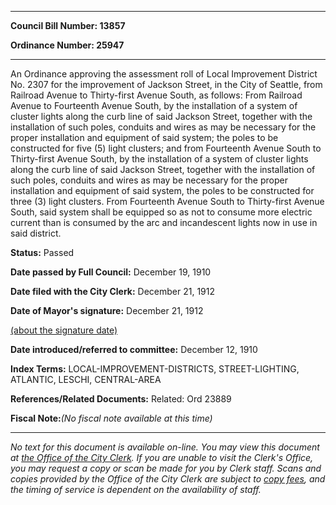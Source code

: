

********

**Council Bill Number: 13857**
   
**Ordinance Number: 25947**
********

 An Ordinance approving the assessment roll of Local Improvement District No. 2307 for the improvement of Jackson Street, in the City of Seattle, from Railroad Avenue to Thirty-first Avenue South, as follows: From Railroad Avenue to Fourteenth Avenue South, by the installation of a system of cluster lights along the curb line of said Jackson Street, together with the installation of such poles, conduits and wires as may be necessary for the proper installation and equipment of said system; the poles to be constructed for five (5) light clusters; and from Fourteenth Avenue South to Thirty-first Avenue South, by the installation of a system of cluster lights along the curb line of said Jackson Street, together with the installation of such poles, conduits and wires as may be necessary for the proper installation and equipment of said system, the poles to be constructed for three (3) light clusters. From Fourteenth Avenue South to Thirty-first Avenue South, said system shall be equipped so as not to consume more electric current than is consumed by the arc and incandescent lights now in use in said district.

**Status:** Passed
   
**Date passed by Full Council:** December 19, 1910
   
**Date filed with the City Clerk:** December 21, 1912
   
**Date of Mayor's signature:** December 21, 1912
   
[(about the signature date)](/~public/approvaldate.htm)
   
   
   
**Date introduced/referred to committee:** December 12, 1910
   
   
**Index Terms:** LOCAL-IMPROVEMENT-DISTRICTS, STREET-LIGHTING, ATLANTIC, LESCHI, CENTRAL-AREA

**References/Related Documents:** Related: Ord 23889

**Fiscal Note:**_(No fiscal note available at this time)_
********

_No text for this document is available on-line. You may view this document at [the Office of the City Clerk](http://www.seattle.gov/leg/clerk/contactUs.htm). If you are unable to visit the Clerk's Office, you may request a copy or scan be made for you by Clerk staff. Scans and copies provided by the Office of the City Clerk are subject to [copy fees](http://clerk.seattle.gov/~public/clerkfees.htm), and the timing of service is dependent on the availability of staff._

